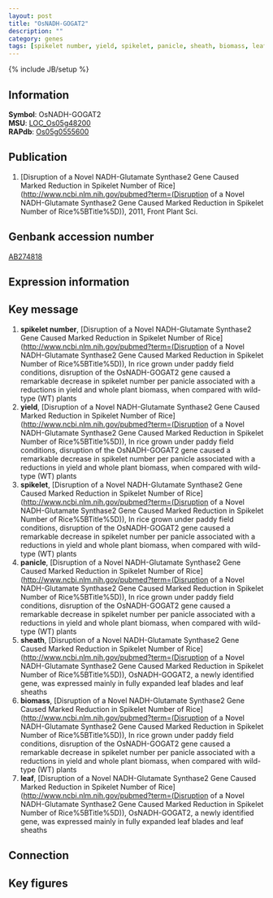 ```yaml
---
layout: post
title: "OsNADH-GOGAT2"
description: ""
category: genes
tags: [spikelet number, yield, spikelet, panicle, sheath, biomass, leaf, Gene]
---
```

{% include JB/setup %}

## Information
__Symbol__: OsNADH-GOGAT2  
__MSU__: [LOC_Os05g48200](http://rice.plantbiology.msu.edu/cgi-bin/ORF_infopage.cgi?orf=LOC_Os05g48200)  
__RAPdb__: [Os05g0555600](http://rapdb.dna.affrc.go.jp/viewer/gbrowse_details/irgsp1?name=Os05g0555600)  

## Publication
1. [Disruption of a Novel NADH-Glutamate Synthase2 Gene Caused Marked Reduction in Spikelet Number of Rice](http://www.ncbi.nlm.nih.gov/pubmed?term=(Disruption of a Novel NADH-Glutamate Synthase2 Gene Caused Marked Reduction in Spikelet Number of Rice%5BTitle%5D)), 2011, Front Plant Sci.

## Genbank accession number
[AB274818](http://www.ncbi.nlm.nih.gov/nuccore/AB274818)

## Expression information

## Key message
1. __spikelet number__, [Disruption of a Novel NADH-Glutamate Synthase2 Gene Caused Marked Reduction in Spikelet Number of Rice](http://www.ncbi.nlm.nih.gov/pubmed?term=(Disruption of a Novel NADH-Glutamate Synthase2 Gene Caused Marked Reduction in Spikelet Number of Rice%5BTitle%5D)),  In rice grown under paddy field conditions, disruption of the OsNADH-GOGAT2 gene caused a remarkable decrease in spikelet number per panicle associated with a reductions in yield and whole plant biomass, when compared with wild-type (WT) plants
2. __yield__, [Disruption of a Novel NADH-Glutamate Synthase2 Gene Caused Marked Reduction in Spikelet Number of Rice](http://www.ncbi.nlm.nih.gov/pubmed?term=(Disruption of a Novel NADH-Glutamate Synthase2 Gene Caused Marked Reduction in Spikelet Number of Rice%5BTitle%5D)),  In rice grown under paddy field conditions, disruption of the OsNADH-GOGAT2 gene caused a remarkable decrease in spikelet number per panicle associated with a reductions in yield and whole plant biomass, when compared with wild-type (WT) plants
3. __spikelet__, [Disruption of a Novel NADH-Glutamate Synthase2 Gene Caused Marked Reduction in Spikelet Number of Rice](http://www.ncbi.nlm.nih.gov/pubmed?term=(Disruption of a Novel NADH-Glutamate Synthase2 Gene Caused Marked Reduction in Spikelet Number of Rice%5BTitle%5D)),  In rice grown under paddy field conditions, disruption of the OsNADH-GOGAT2 gene caused a remarkable decrease in spikelet number per panicle associated with a reductions in yield and whole plant biomass, when compared with wild-type (WT) plants
4. __panicle__, [Disruption of a Novel NADH-Glutamate Synthase2 Gene Caused Marked Reduction in Spikelet Number of Rice](http://www.ncbi.nlm.nih.gov/pubmed?term=(Disruption of a Novel NADH-Glutamate Synthase2 Gene Caused Marked Reduction in Spikelet Number of Rice%5BTitle%5D)),  In rice grown under paddy field conditions, disruption of the OsNADH-GOGAT2 gene caused a remarkable decrease in spikelet number per panicle associated with a reductions in yield and whole plant biomass, when compared with wild-type (WT) plants
5. __sheath__, [Disruption of a Novel NADH-Glutamate Synthase2 Gene Caused Marked Reduction in Spikelet Number of Rice](http://www.ncbi.nlm.nih.gov/pubmed?term=(Disruption of a Novel NADH-Glutamate Synthase2 Gene Caused Marked Reduction in Spikelet Number of Rice%5BTitle%5D)),  OsNADH-GOGAT2, a newly identified gene, was expressed mainly in fully expanded leaf blades and leaf sheaths
6. __biomass__, [Disruption of a Novel NADH-Glutamate Synthase2 Gene Caused Marked Reduction in Spikelet Number of Rice](http://www.ncbi.nlm.nih.gov/pubmed?term=(Disruption of a Novel NADH-Glutamate Synthase2 Gene Caused Marked Reduction in Spikelet Number of Rice%5BTitle%5D)),  In rice grown under paddy field conditions, disruption of the OsNADH-GOGAT2 gene caused a remarkable decrease in spikelet number per panicle associated with a reductions in yield and whole plant biomass, when compared with wild-type (WT) plants
7. __leaf__, [Disruption of a Novel NADH-Glutamate Synthase2 Gene Caused Marked Reduction in Spikelet Number of Rice](http://www.ncbi.nlm.nih.gov/pubmed?term=(Disruption of a Novel NADH-Glutamate Synthase2 Gene Caused Marked Reduction in Spikelet Number of Rice%5BTitle%5D)),  OsNADH-GOGAT2, a newly identified gene, was expressed mainly in fully expanded leaf blades and leaf sheaths

## Connection

## Key figures


